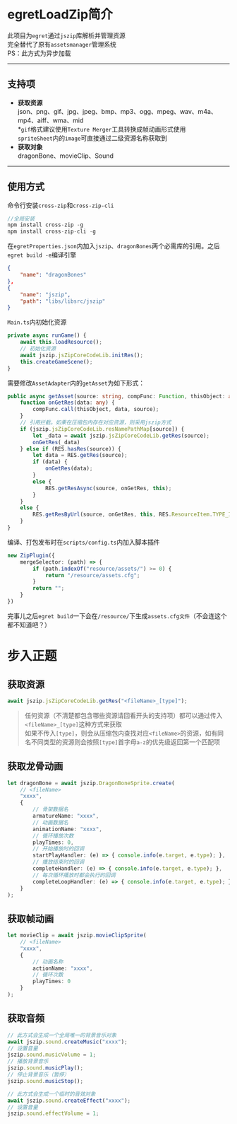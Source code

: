 # **egretLoadZip简介**
此项目为`egret`通过`jszip`库解析并管理资源  
完全替代了原有`assetsmanager`管理系统  
PS：此方式为异步加载
***

## 支持项
- **获取资源**  
json、png、gif、jpg、jpeg、bmp、mp3、ogg、mpeg、wav、m4a、mp4、aiff、wma、mid  
*`gif`格式建议使用`Texture Merger`工具转换成帧动画形式使用  
`spriteSheet`内的`image`可直接通过二级资源名称获取到
- **获取对象**  
dragonBone、movieClip、Sound
***

## 使用方式
命令行安装`cross-zip`和`cross-zip-cli`
```typescript
//全局安装  
npm install cross-zip -g  
npm install cross-zip-cli -g
```

在`egretProperties.json`内加入`jszip`、`dragonBones`两个必需库的引用。之后`egret build -e`编译引擎
```json
{
    "name": "dragonBones"
},
{
    "name": "jszip",
    "path": "libs/libsrc/jszip"
}
```

`Main.ts`内初始化资源
```typescript
private async runGame() {
    await this.loadResource();
    // 初始化资源
    await jszip.jsZipCoreCodeLib.initRes();
    this.createGameScene();
}
```

需要修改`AssetAdapter`内的`getAsset`为如下形式：
```typescript
public async getAsset(source: string, compFunc: Function, thisObject: any): Promise<void> {
    function onGetRes(data: any) {
        compFunc.call(thisObject, data, source);
    }
    // 引用拦截。如果在压缩包内存在对应资源，则采用jszip方式
    if (jszip.jsZipCoreCodeLib.resNamePathMap[source]) {
        let _data = await jszip.jsZipCoreCodeLib.getRes(source);
        onGetRes(_data)
    } else if (RES.hasRes(source)) {
        let data = RES.getRes(source);
        if (data) {
            onGetRes(data);
        }
        else {
            RES.getResAsync(source, onGetRes, this);
        }
    }
    else {
        RES.getResByUrl(source, onGetRes, this, RES.ResourceItem.TYPE_IMAGE);
    }
}
```

编译、打包发布时在`scripts/config.ts`内加入脚本插件
```typescript
new ZipPlugin({
    mergeSelector: (path) => {
        if (path.indexOf("resource/assets/") >= 0) {
            return "/resource/assets.cfg";
        }
        return "";
    }
})
```

完事儿之后`egret build`一下会在`/resource/`下生成`assets.cfg文件`（不会连这个都不知道吧？）

# **步入正题**
## 获取资源
```typescript
await jszip.jsZipCoreCodeLib.getRes("<fileName>_[type]");
```
> 任何资源（不清楚都包含哪些资源请回看开头的支持项）都可以通过传入`<fileName>_[type]`这种方式来获取  
> 如果不传入`[type]`，则会从压缩包内查找对应`<fileName>`的资源，如有同名不同类型的资源则会按照`[type]`首字母`a-z`的优先级返回第一个匹配项

## 获取龙骨动画
```typescript
let dragonBone = await jszip.DragonBoneSprite.create(
    // <fileName>
    "xxxx",
    {
        // 骨架数据名
        armatureName: "xxxx",
        // 动画数据名
        animationName: "xxxx",
        // 循环播放次数
        playTimes: 0,
        // 开始播放时的回调
        startPlayHandler: (e) => { console.info(e.target, e.type); },
        // 播放结束时的回调
        completeHandler: (e) => { console.info(e.target, e.type); },
        // 每次循环播放时都会执行的回调
        completeLoopHandler: (e) => { console.info(e.target, e.type); }
    }
);
```

## 获取帧动画
```typescript
let movieClip = await jszip.movieClipSprite(
    // <fileName>
    "xxxx",
    {
        // 动画名称
        actionName: "xxxx",
        // 循环次数
        playTimes: 0
    }
);
```

## 获取音频
```typescript
// 此方式会生成一个全局唯一的背景音乐对象
await jszip.sound.createMusic("xxxx");
// 设置音量
jszip.sound.musicVolume = 1;
// 播放背景音乐
jszip.sound.musicPlay();
// 停止背景音乐（暂停）
jszip.sound.musicStop();

// 此方式会生成一个临时的音效对象
await jszip.sound.createEffect("xxxx");
// 设置音量
jszip.sound.effectVolume = 1;
```
